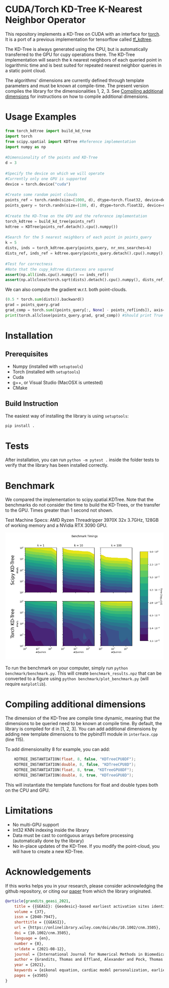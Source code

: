 # CUDA/Torch KD-Tree K-Nearest Neighbor Operator
This repository implements a KD-Tree on CUDA with an interface for [torch](https://pytorch.org/). It is a port of a previous implementation for tensorflow called [tf_kdtree](https://github.com/thomgrand/tf_kdtree).

The KD-Tree is always generated using the CPU, but is automatically transferred to the GPU for cupy operations there. The KD-Tree implementation will search the k nearest neighbors of each queried point in logarithmic time and is best suited for repeated nearest neighbor queries in a static point cloud.

The algorithms' dimensions are currently defined through template parameters and must be known at compile-time. The present version compiles the library for the dimensionalities 1, 2, 3. See [Compiling additional dimensions](#compiling-additional-dimensions) for instructions on how to compile additional dimensions.

# Usage Examples

```python
from torch_kdtree import build_kd_tree
import torch
from scipy.spatial import KDTree #Reference implementation
import numpy as np

#Dimensionality of the points and KD-Tree
d = 3

#Specify the device on which we will operate
#Currently only one GPU is supported
device = torch.device("cuda")

#Create some random point clouds
points_ref = torch.randn(size=(1000, d), dtype=torch.float32, device=device, requires_grad=True) * 1e3
points_query = torch.randn(size=(100, d), dtype=torch.float32, device=device, requires_grad=True) * 1e3

#Create the KD-Tree on the GPU and the reference implementation
torch_kdtree = build_kd_tree(points_ref)
kdtree = KDTree(points_ref.detach().cpu().numpy())

#Search for the 5 nearest neighbors of each point in points_query
k = 5
dists, inds = torch_kdtree.query(points_query, nr_nns_searches=k)
dists_ref, inds_ref = kdtree.query(points_query.detach().cpu().numpy(), k=k)

#Test for correctness 
#Note that the cupy_kdtree distances are squared
assert(np.all(inds.cpu().numpy() == inds_ref))
assert(np.allclose(torch.sqrt(dists).detach().cpu().numpy(), dists_ref, atol=1e-5))
```

We can also compute the gradient w.r.t. both point-clouds.

```python
(0.5 * torch.sum(dists)).backward()
grad = points_query.grad 
grad_comp = torch.sum((points_query[:, None] - points_ref[inds]), axis=-2)
print(torch.allclose(points_query.grad, grad_comp)) #Should print True
```

# Installation

Prerequisites
-------------
- Numpy (installed with `setuptools`)
- Torch (installed with `setuptools`)
- Cuda
- g++, or Visual Studio (MacOSX is untested)
- CMake

Build Instruction
-----------------
The easiest way of installing the library is using `setuptools`:
```bash
pip install .
```


# Tests
After installation, you can run `python -m pytest .` inside the folder tests to verify that the library has been installed correctly.

# Benchmark

We compared the implementation to scipy.spatial.KDTree. Note that the benchmarks do not consider the time to build the KD-Trees, or the transfer to the GPU. Times greater than 1 second not shown.

Test Machine Specs: AMD Ryzen Threadripper 3970X 32x 3.7GHz, 128GB of working memory and a NVidia RTX 3090 GPU.

![alt text](benchmark.png "Benchmark")

To run the benchmark on your computer, simply run `python benchmark/benchmark.py`. This will create `benchmark_results.npz` that can be converted to a figure using `python benchmark/plot_benchmark.py` (will require `matplotlib`).

# Compiling additional dimensions

The dimension of the KD-Tree are compile time dynamic, meaning that the dimensions to be queried need to be known at compile time. By default, the library is compiled for d in [1, 2, 3]. You can add additional dimensions by adding new template dimensions to the pybind11 module in `interface.cpp` (line 115).

To add dimensionality 8 for example, you can add:
```cpp
    KDTREE_INSTANTIATION(float, 8, false, "KDTreeCPU8DF");
    KDTREE_INSTANTIATION(double, 8, false, "KDTreeCPU8D");
    KDTREE_INSTANTIATION(float, 8, true, "KDTreeGPU8DF");
    KDTREE_INSTANTIATION(double, 8, true, "KDTreeGPU8D");
```

This will instantiate the template functions for float and double types both on the CPU and GPU.

# Limitations

- No multi-GPU support
- Int32 KNN indexing inside the library
- Data must be cast to contiguous arrays before processing (automatically done by the library)
- No in-place updates of the KD-Tree. If you modify the point-cloud, you will have to create a new KD-Tree.


# Acknowledgements

If this works helps you in your research, please consider acknowledging the github repository, or citing our [paper](https://arxiv.org/abs/2102.09962) from which the library originated.

```bibtex
@article{grandits_geasi_2021,
	title = {{GEASI}: {Geodesic}-based earliest activation sites identification in cardiac models},
	volume = {37},
	issn = {2040-7947},
	shorttitle = {{GEASI}},
	url = {https://onlinelibrary.wiley.com/doi/abs/10.1002/cnm.3505},
	doi = {10.1002/cnm.3505},
	language = {en},
	number = {8},
	urldate = {2021-08-12},
	journal = {International Journal for Numerical Methods in Biomedical Engineering},
	author = {Grandits, Thomas and Effland, Alexander and Pock, Thomas and Krause, Rolf and Plank, Gernot and Pezzuto, Simone},
	year = {2021},
	keywords = {eikonal equation, cardiac model personalization, earliest activation sites, Hamilton–Jacobi formulation, inverse ECG problem, topological gradient},
	pages = {e3505}
}
```

